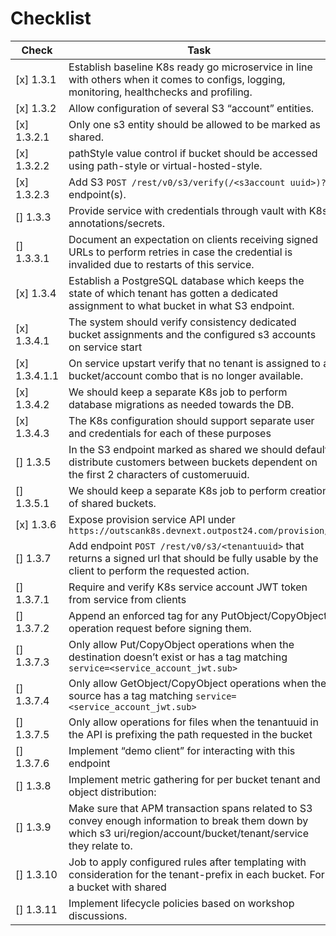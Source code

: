 # Checklist
| Check         | Task                                                                                                                                                                 |
| ------------- | -------------------------------------------------------------------------------------------------------------------------------------------------------------------- |
| [x] 1.3.1     | Establish baseline K8s ready go microservice in line with others when it comes to configs, logging, monitoring, healthchecks and profiling.                          |
| [x] 1.3.2     | Allow configuration of several S3 “account” entities.                                                                                                                |
| [x] 1.3.2.1   | Only one s3 entity should be allowed to be marked as shared.                                                                                                         |
| [x] 1.3.2.2   | pathStyle value control if bucket should be accessed using path-style or virtual-hosted-style.                                                                       |
| [x] 1.3.2.3   | Add S3 `POST /rest/v0/s3/verify(/<s3account uuid>)?` endpoint(s).                                                                                                    |
| [] 1.3.3      | Provide service with credentials through vault with K8s annotations/secrets.                                                                                         |
| [] 1.3.3.1    | Document an expectation on clients receiving signed URLs to perform retries in case the credential is invalided due to restarts of this service.                     |
| [x] 1.3.4     | Establish a PostgreSQL database which keeps the state of which tenant has gotten a dedicated assignment to what bucket in what S3 endpoint.                          |
| [x] 1.3.4.1   | The system should verify consistency dedicated bucket assignments and the configured s3 accounts on service start                                                    |
| [x] 1.3.4.1.1 | On service upstart verify that no tenant is assigned to a bucket/account combo that is no longer available.                                                          |
| [x] 1.3.4.2   | We should keep a separate K8s job to perform database migrations as needed towards the DB.                                                                           |
| [x] 1.3.4.3   | The K8s configuration should support separate user and credentials for each of these purposes                                                                        |
| [] 1.3.5      | In the S3 endpoint marked as shared we should default distribute customers between buckets dependent on the first 2 characters of customeruuid.                      |
| [] 1.3.5.1    | We should keep a separate K8s job to perform creation of shared buckets.                                                                                             |
| [x] 1.3.6     | Expose provision service API under `https://outscank8s.devnext.outpost24.com/provision/`                                                                             |
| [] 1.3.7      | Add endpoint `POST /rest/v0/s3/<tenantuuid>` that returns a signed url that should be fully usable by the client to perform the requested action.                    |
| [] 1.3.7.1    | Require and verify K8s service account JWT token from service from clients                                                                                           |
| [] 1.3.7.2    | Append an enforced tag for any PutObject/CopyObject operation request before signing them.                                                                           |
| [] 1.3.7.3    | Only allow Put/CopyObject operations when the destination doesn’t exist or has a tag matching `service=<service_account_jwt.sub>`                                    |
| [] 1.3.7.4    | Only allow GetObject/CopyObject operations when the source has a tag matching `service=<service_account_jwt.sub>`                                                    |
| [] 1.3.7.5    | Only allow operations for files when the tenantuuid in the API is prefixing the path requested in the bucket                                                         |
| [] 1.3.7.6    | Implement “demo client” for interacting with this endpoint                                                                                                           |
| [] 1.3.8      | Implement metric gathering for per bucket tenant and object distribution:                                                                                            |
| [] 1.3.9      | Make sure that APM transaction spans related to S3 convey enough information to break them down by which s3 uri/region/account/bucket/tenant/service they relate to. |
| [] 1.3.10     | Job to apply configured rules after templating with consideration for the tenant-prefix in each bucket. For a bucket with shared                                     |
| [] 1.3.11     | Implement lifecycle policies based on workshop discussions.                                                                                                          |

